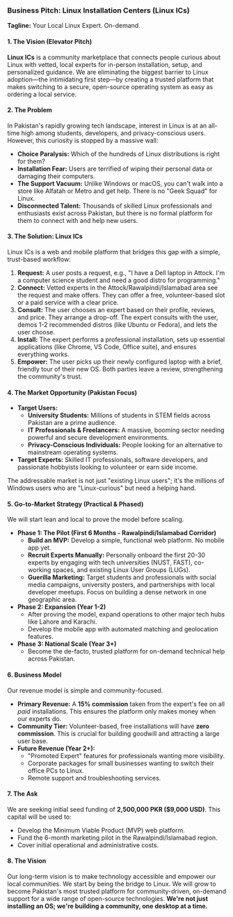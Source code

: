 ### **Business Pitch: Linux Installation Centers (Linux ICs)**

**Tagline:** Your Local Linux Expert. On-demand.

#### **1. The Vision (Elevator Pitch)**

**Linux ICs** is a community marketplace that connects people curious about Linux with vetted, local experts for in-person installation, setup, and personalized guidance. We are eliminating the biggest barrier to Linux adoption—the intimidating first step—by creating a trusted platform that makes switching to a secure, open-source operating system as easy as ordering a local service.

#### **2. The Problem**

In Pakistan's rapidly growing tech landscape, interest in Linux is at an all-time high among students, developers, and privacy-conscious users. However, this curiosity is stopped by a massive wall:
* **Choice Paralysis:** Which of the hundreds of Linux distributions is right for them?
* **Installation Fear:** Users are terrified of wiping their personal data or damaging their computers.
* **The Support Vacuum:** Unlike Windows or macOS, you can't walk into a store like Alfatah or Metro and get help. There is no "Geek Squad" for Linux.
* **Disconnected Talent:** Thousands of skilled Linux professionals and enthusiasts exist across Pakistan, but there is no formal platform for them to connect with and help new users.

#### **3. The Solution: Linux ICs**

Linux ICs is a web and mobile platform that bridges this gap with a simple, trust-based workflow:

1.  **Request:** A user posts a request, e.g., "I have a Dell laptop in Attock. I'm a computer science student and need a good distro for programming."
2.  **Connect:** Vetted experts in the Attock/Rawalpindi/Islamabad area see the request and make offers. They can offer a free, volunteer-based slot or a paid service with a clear price.
3.  **Consult:** The user chooses an expert based on their profile, reviews, and price. They arrange a drop-off. The expert consults with the user, demos 1-2 recommended distros (like Ubuntu or Fedora), and lets the user choose.
4.  **Install:** The expert performs a professional installation, sets up essential applications (like Chrome, VS Code, Office suite), and ensures everything works.
5.  **Empower:** The user picks up their newly configured laptop with a brief, friendly tour of their new OS. Both parties leave a review, strengthening the community's trust.

#### **4. The Market Opportunity (Pakistan Focus)**

* **Target Users:**
    * **University Students:** Millions of students in STEM fields across Pakistan are a prime audience.
    * **IT Professionals & Freelancers:** A massive, booming sector needing powerful and secure development environments.
    * **Privacy-Conscious Individuals:** People looking for an alternative to mainstream operating systems.
* **Target Experts:** Skilled IT professionals, software developers, and passionate hobbyists looking to volunteer or earn side income.

The addressable market is not just "existing Linux users"; it's the millions of Windows users who are "Linux-curious" but need a helping hand.

#### **5. Go-to-Market Strategy (Practical & Phased)**

We will start lean and local to prove the model before scaling.

* **Phase 1: The Pilot (First 6 Months - Rawalpindi/Islamabad Corridor)**
    * **Build an MVP:** Develop a simple, functional web platform. No mobile app yet.
    * **Recruit Experts Manually:** Personally onboard the first 20-30 experts by engaging with tech universities (NUST, FAST), co-working spaces, and existing Linux User Groups (LUGs).
    * **Guerilla Marketing:** Target students and professionals with social media campaigns, university posters, and partnerships with local developer meetups. Focus on building a dense network in one geographic area.
* **Phase 2: Expansion (Year 1-2)**
    * After proving the model, expand operations to other major tech hubs like Lahore and Karachi.
    * Develop the mobile app with automated matching and geolocation features.
* **Phase 3: National Scale (Year 3+)**
    * Become the de-facto, trusted platform for on-demand technical help across Pakistan.

#### **6. Business Model**

Our revenue model is simple and community-focused.

* **Primary Revenue:** A **15% commission** taken from the expert's fee on all *paid* installations. This ensures the platform only makes money when our experts do.
* **Community Tier:** Volunteer-based, free installations will have **zero commission**. This is crucial for building goodwill and attracting a large user base.
* **Future Revenue (Year 2+):**
    * "Promoted Expert" features for professionals wanting more visibility.
    * Corporate packages for small businesses wanting to switch their office PCs to Linux.
    * Remote support and troubleshooting services.

#### **7. The Ask**

We are seeking initial seed funding of **2,500,000 PKR ($9,000 USD)**. This capital will be used to:
* Develop the Minimum Viable Product (MVP) web platform.
* Fund the 6-month marketing pilot in the Rawalpindi/Islamabad region.
* Cover initial operational and administrative costs.

#### **8. The Vision**

Our long-term vision is to make technology accessible and empower our local communities. We start by being the bridge to Linux. We will grow to become Pakistan's most trusted platform for community-driven, on-demand support for a wide range of open-source technologies. **We're not just installing an OS; we're building a community, one desktop at a time.**